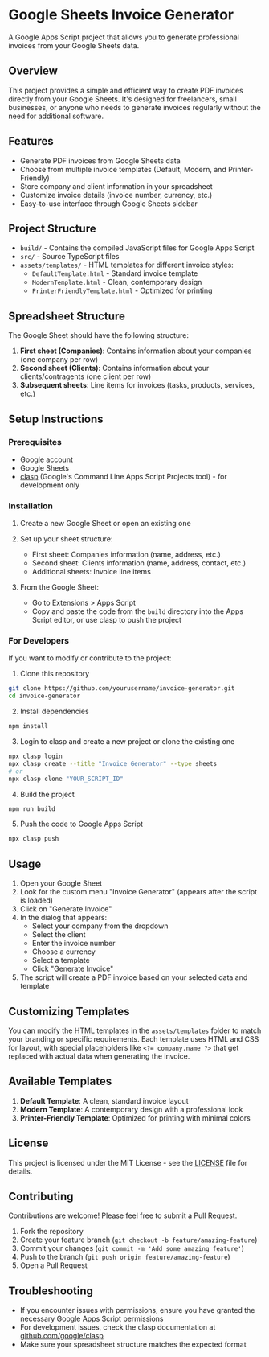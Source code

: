 # Google Sheets Invoice Generator

A Google Apps Script project that allows you to generate professional invoices from your Google Sheets data.

## Overview

This project provides a simple and efficient way to create PDF invoices directly from your Google Sheets. It's designed for freelancers, small businesses, or anyone who needs to generate invoices regularly without the need for additional software.

## Features

- Generate PDF invoices from Google Sheets data
- Choose from multiple invoice templates (Default, Modern, and Printer-Friendly)
- Store company and client information in your spreadsheet
- Customize invoice details (invoice number, currency, etc.)
- Easy-to-use interface through Google Sheets sidebar

## Project Structure

- `build/` - Contains the compiled JavaScript files for Google Apps Script
- `src/` - Source TypeScript files
- `assets/templates/` - HTML templates for different invoice styles:
  - `DefaultTemplate.html` - Standard invoice template
  - `ModernTemplate.html` - Clean, contemporary design
  - `PrinterFriendlyTemplate.html` - Optimized for printing

## Spreadsheet Structure

The Google Sheet should have the following structure:

1. **First sheet (Companies)**: Contains information about your companies (one company per row)
2. **Second sheet (Clients)**: Contains information about your clients/contragents (one client per row)
3. **Subsequent sheets**: Line items for invoices (tasks, products, services, etc.)

## Setup Instructions

### Prerequisites

- Google account
- Google Sheets
- [clasp](https://github.com/google/clasp) (Google's Command Line Apps Script Projects tool) - for development only

### Installation

1. Create a new Google Sheet or open an existing one
2. Set up your sheet structure:
   - First sheet: Companies information (name, address, etc.)
   - Second sheet: Clients information (name, address, contact, etc.)
   - Additional sheets: Invoice line items

3. From the Google Sheet:
   - Go to Extensions > Apps Script
   - Copy and paste the code from the `build` directory into the Apps Script editor, or use clasp to push the project

### For Developers

If you want to modify or contribute to the project:

1. Clone this repository
```bash
git clone https://github.com/yourusername/invoice-generator.git
cd invoice-generator
```

2. Install dependencies
```bash
npm install
```

3. Login to clasp and create a new project or clone the existing one
```bash
npx clasp login
npx clasp create --title "Invoice Generator" --type sheets
# or
npx clasp clone "YOUR_SCRIPT_ID"
```

4. Build the project
```bash
npm run build
```

5. Push the code to Google Apps Script
```bash
npx clasp push
```

## Usage

1. Open your Google Sheet
2. Look for the custom menu "Invoice Generator" (appears after the script is loaded)
3. Click on "Generate Invoice"
4. In the dialog that appears:
   - Select your company from the dropdown
   - Select the client
   - Enter the invoice number
   - Choose a currency
   - Select a template
   - Click "Generate Invoice"
5. The script will create a PDF invoice based on your selected data and template

## Customizing Templates

You can modify the HTML templates in the `assets/templates` folder to match your branding or specific requirements. Each template uses HTML and CSS for layout, with special placeholders like `<?= company.name ?>` that get replaced with actual data when generating the invoice.

## Available Templates

1. **Default Template**: A clean, standard invoice layout
2. **Modern Template**: A contemporary design with a professional look
3. **Printer-Friendly Template**: Optimized for printing with minimal colors

## License

This project is licensed under the MIT License - see the [LICENSE](LICENSE) file for details.

## Contributing

Contributions are welcome! Please feel free to submit a Pull Request.

1. Fork the repository
2. Create your feature branch (`git checkout -b feature/amazing-feature`)
3. Commit your changes (`git commit -m 'Add some amazing feature'`)
4. Push to the branch (`git push origin feature/amazing-feature`)
5. Open a Pull Request

## Troubleshooting

- If you encounter issues with permissions, ensure you have granted the necessary Google Apps Script permissions
- For development issues, check the clasp documentation at [github.com/google/clasp](https://github.com/google/clasp)
- Make sure your spreadsheet structure matches the expected format
